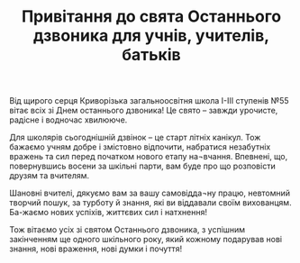 ﻿---
title: "Привітання до свята Останнього дзвоника для учнів, учителів, батьків"
---

Від щирого серця Криворізька загальноосвітня школа І-ІІІ ступенів №55 вітає всіх зі Днем останнього дзвоника! Це свято – завжди урочисте, радісне і водночас хвилююче.

Для школярів сьогоднішній дзвінок – це старт літніх канікул. Тож бажаємо учням добре і змістовно відпочити, набратися незабутніх вражень та сил перед початком нового етапу на¬вчання. Впевнені, що, повернувшись восени за шкільні парти, вам буде про що розповісти друзям та вчителям.

Шановні вчителі, дякуємо вам за вашу самовідда¬ну працю, невтомний творчий пошук, за турботу й знання, які ви віддавали своїм вихованцям. Ба-жаємо нових успіхів, життєвих сил і натхнення!

Тож вітаємо усіх зі святом Останнього дзвоника, з успішним закінченням ще одного шкільного року, який кожному подарував нові знання, нові враження, нові думки і почуття!

<youtube id="xEWeTgytstc"></youtube>

